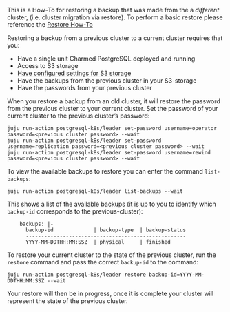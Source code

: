 This is a How-To for restoring a backup that was made from the a *different* cluster, (i.e. cluster migration via restore). To perform a basic restore please reference the [Restore How-To](/t/cluster-migration-via-restore/TODO)

Restoring a backup from a previous cluster to a current cluster requires that you:
- Have a single unit Charmed PostgreSQL deployed and running
- Access to S3 storage
- [Have configured settings for S3 storage](/t/configuring-settings-for-s3/TODO)
- Have the backups from the previous cluster in your S3-storage
- Have the passwords from your previous cluster

When you restore a backup from an old cluster, it will restore the password from the previous cluster to your current cluster. Set the password of your current cluster to the previous cluster’s password:
```shell
juju run-action postgresql-k8s/leader set-password username=operator password=<previous cluster password> --wait
juju run-action postgresql-k8s/leader set-password username=replication password=<previous cluster password> --wait
juju run-action postgresql-k8s/leader set-password username=rewind password=<previous cluster password> --wait
```

To view the available backups to restore you can enter the command `list-backups`:
```shell
juju run-action postgresql-k8s/leader list-backups --wait
```

This shows a list of the available backups (it is up to you to identify which `backup-id` corresponds to the previous-cluster):
```shell
    backups: |-
      backup-id             | backup-type  | backup-status
      ----------------------------------------------------
      YYYY-MM-DDTHH:MM:SSZ  | physical     | finished
```

To restore your current cluster to the state of the previous cluster, run the `restore` command and pass the correct `backup-id` to the command:
 ```shell
juju run-action postgresql-k8s/leader restore backup-id=YYYY-MM-DDTHH:MM:SSZ --wait
```

Your restore will then be in progress, once it is complete your cluster will represent the state of the previous cluster.
